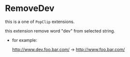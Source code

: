 RemoveDev
=====

this is a one of `PopClip` extensions.

this extension remove word "dev" from selected string.

- for example: 

    http://www.dev.foo.bar.com/    ->    http://www.foo.bar.com/

